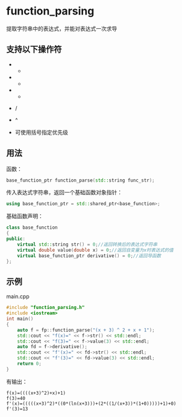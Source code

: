 # function_parsing

提取字符串中的表达式，并能对表达式一次求导


## 支持以下操作符

- +

- -

- *

- /

- ^

- 可使用括号指定优先级

## 用法

函数：

```c++
base_function_ptr function_parse(std::string func_str);
```

传入表达式字符串，返回一个基础函数对象指针：

```c++
using base_function_ptr = std::shared_ptr<base_function>;
```

基础函数声明：

```c++
class base_function
{
public:
	virtual std::string str() = 0;//返回转换后的表达式字符串
	virtual double value(double x) = 0;//返回自变量为x时表达式的值
	virtual base_function_ptr derivative() = 0;//返回导函数
};
```



## 示例

main.cpp  

```c++
#include "function_parsing.h"
#include <iostream>
int main()
{
	auto f = fp::function_parse("(x + 3) ^ 2 + x + 1");
	std::cout << "f(x)=" << f->str() << std::endl;
	std::cout << "f(3)=" << f->value(3) << std::endl;
	auto fd = f->derivative();
	std::cout << "f'(x)=" << fd->str() << std::endl;
	std::cout << "f'(3)=" << fd->value(3) << std::endl;
	return 0;
}
```

有输出：

```
f(x)=((((x+3)^2)+x)+1)
f(3)=40
f'(x)=(((((x+3)^2)*((0*(ln(x+3)))+(2*((1/(x+3))*(1+0)))))+1)+0)
f'(3)=13
```

